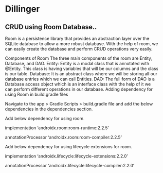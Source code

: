 # Dillinger
## CRUD using Room Database..
Room is a persistence library that provides an abstraction layer over the SQLite database to allow a more robust database. With the help of room, we can easily create the database and perform CRUD operations very easily. 

Components of Room
The three main components of the room are Entity, Database, and DAO.
Entity: Entity is a modal class that is annotated with @Entity. This class is having variables that will be our columns and the class is our table.
Database: It is an abstract class where we will be storing all our database entries which we can call Entities.
DAO: The full form of DAO is a Database access object which is an interface class with the help of it we can perform different operations in our database.
Adding dependency for using Room in build.gradle files

Navigate to the app > Gradle Scripts > build.gradle file and add the below dependencies in the dependencies section. 

Add below dependency for using room.  

implementation ‘androidx.room:room-runtime:2.2.5’

annotationProcessor ‘androidx.room:room-compiler:2.2.5’




Add below dependency for using lifecycle extensions for room.  

implementation ‘androidx.lifecycle:lifecycle-extensions:2.2.0’

annotationProcessor ‘androidx.lifecycle:lifecycle-compiler:2.2.0’